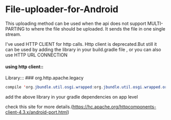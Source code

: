 # File-uploader-for-Android
This uploading method can be used when the api  does not support MULTI-PARTING to where the file should be uploaded.
It sends the file in one single stream.

I've used HTTP CLIENT for http calls. Http client is deprecated.But still it can be used by adding the library in your build.gradle file , or you can also use HTTP URL CONNECTION
#### using http client::
Library::: ### org.http.apache.legacy

```java
compile 'org.jbundle.util.osgi.wrapped:org.jbundle.util.osgi.wrapped.org.apache.http.client:4.1.2'
```
add the above library in your gradle dependencies on app level

check this site for more details.(https://hc.apache.org/httpcomponents-client-4.3.x/android-port.html)
